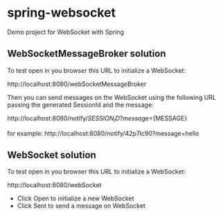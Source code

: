 # spring-websocket
Demo project for WebSocket with Spring

## WebSocketMessageBroker solution
To test open in you browser this URL to initialize a WebSocket:

http://localhost:8080/webSocketMessageBroker

Then you can send messages on the WebSocket using the following URL passing the generated SessionId and the message:

http://localhost:8080/notify/${SESSION_ID}?message=${MESSAGE}

for example: http://localhost:8080/notify/42p7lc90?message=hello

## WebSocket solution

To test open in you browser this URL to initialize a WebSocket:

http://localhost:8080/webSocket

- Click Open to initialize a new WebSocket
- Click Sent to send a message on WebSocket
